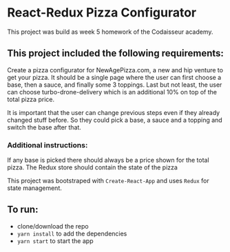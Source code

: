 # React-Redux Pizza Configurator
This project was build as week 5 homework of the Codaisseur academy.

## This project included the following requirements:

Create a pizza configurator for NewAgePizza.com, a new and hip venture to get your pizza.
It should be a single page where the user can first choose a base, then a sauce, and finally some 3 toppings.
Last but not least, the user can choose turbo-drone-delivery which is an additional 10% on top of the total pizza price.

It is important that the user can change previous steps even if they already changed stuff before.
So they could pick a base, a sauce and a topping and switch the base after that.

### Additional instructions:

   If any base is picked there should always be a price shown for the total pizza.
   The Redux store should contain the state of the pizza

This project was bootstraped with `Create-React-App` and uses `Redux` for state management.

## To run:
- clone/download the repo
- `yarn install` to add the dependencies
- `yarn start` to start the app
